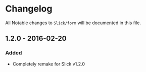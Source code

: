 # Changelog

All Notable changes to `Slick/form` will be documented in this file.

## 1.2.0 - 2016-02-20

### Added
- Completely remake for Slick v1.2.0